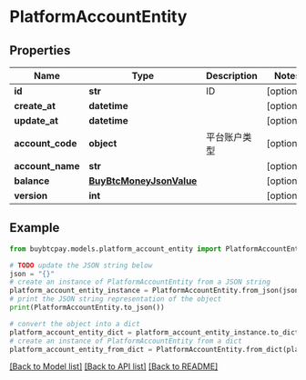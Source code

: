 # PlatformAccountEntity


## Properties

Name | Type | Description | Notes
------------ | ------------- | ------------- | -------------
**id** | **str** | ID | [optional] 
**create_at** | **datetime** |  | [optional] 
**update_at** | **datetime** |  | [optional] 
**account_code** | **object** | 平台账户类型 | [optional] 
**account_name** | **str** |  | [optional] 
**balance** | [**BuyBtcMoneyJsonValue**](BuyBtcMoneyJsonValue.md) |  | [optional] 
**version** | **int** |  | [optional] 

## Example

```python
from buybtcpay.models.platform_account_entity import PlatformAccountEntity

# TODO update the JSON string below
json = "{}"
# create an instance of PlatformAccountEntity from a JSON string
platform_account_entity_instance = PlatformAccountEntity.from_json(json)
# print the JSON string representation of the object
print(PlatformAccountEntity.to_json())

# convert the object into a dict
platform_account_entity_dict = platform_account_entity_instance.to_dict()
# create an instance of PlatformAccountEntity from a dict
platform_account_entity_from_dict = PlatformAccountEntity.from_dict(platform_account_entity_dict)
```
[[Back to Model list]](../README.md#documentation-for-models) [[Back to API list]](../README.md#documentation-for-api-endpoints) [[Back to README]](../README.md)


